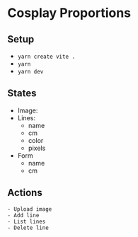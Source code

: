 # Cosplay Proportions

## Setup
- `yarn create vite .`
- `yarn`
- `yarn dev`

## States
- Image:
- Lines:
    - name
    - cm
    - color
    - pixels
- Form
    - name
    - cm

## Actions
    - Upload image
    - Add line
    - List lines
    - Delete line

